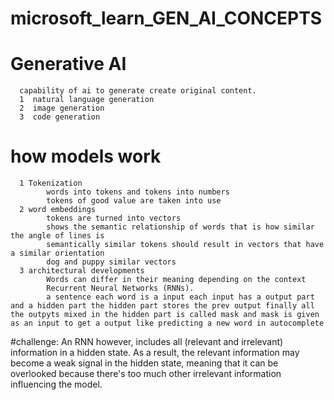 # microsoft_learn_GEN_AI_CONCEPTS

# Generative AI
      capability of ai to generate create original content.
      1  natural language generation
      2  image generation
      3  code generation

# how models work
      1 Tokenization 
            words into tokens and tokens into numbers
            tokens of good value are taken into use
      2 word embeddings
            tokens are turned into vectors 
            shows the semantic relationship of words that is how similar the angle of lines is
            semantically similar tokens should result in vectors that have a similar orientation
            dog and puppy similar vectors
      3 architectural developments
            Words can differ in their meaning depending on the context
            Recurrent Neural Networks (RNNs).
            a sentence each word is a input each input has a output part and a hidden part the hidden part stores the prev output finally all the outpyts mixed in the hidden part is called mask and mask is given as an input to get a output like predicting a new word in autocomplete
#challenge:
    An RNN however, includes all (relevant and irrelevant) information in a hidden state. As a result, the relevant information may become a weak signal in the hidden state, meaning that it can be overlooked because there's too much other irrelevant information influencing the model.

